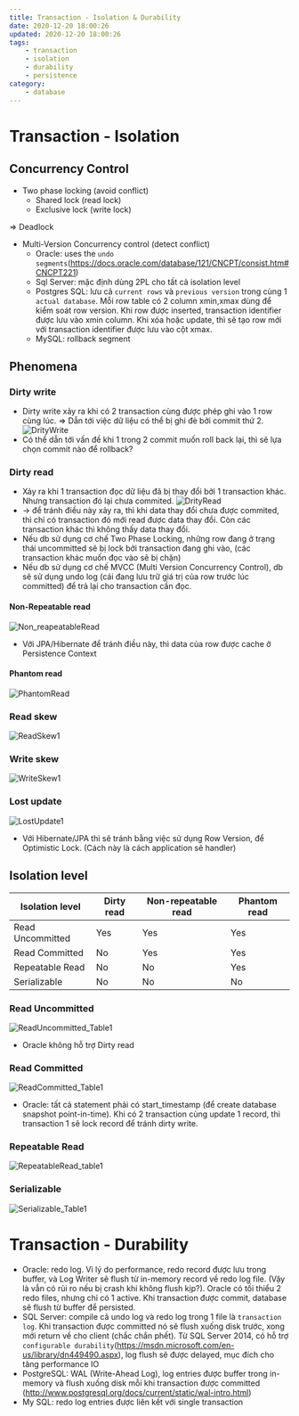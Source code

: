 ```yaml
---
title: Transaction - Isolation & Durability
date: 2020-12-20 18:00:26
updated: 2020-12-20 18:00:26
tags:
    - transaction
    - isolation
    - durability
    - persistence
category: 
    - database
---
```


# Transaction - Isolation

## Concurrency Control

- Two phase locking (avoid conflict)
    - Shared lock (read lock)
    - Exclusive lock (write lock)

=> Deadlock

- Multi-Version Concurrency control (detect conflict)
    - Oracle: uses the `undo segments`(https://docs.oracle.com/database/121/CNCPT/consist.htm#CNCPT221)
    - Sql Server: mặc định dùng 2PL cho tất cả isolation level
    - Postgres SQL:  lưu cả `current rows` và `previous version` trong cùng 1 `actual database`. Mỗi row table có 2
      column xmin,xmax dùng để kiểm soát row version. Khi row được inserted, transaction identifier được lưu vào xmin
      column. Khi xóa hoặc update, thì sẽ tạo row mới với transaction identifier được lưu vào cột xmax.
    - MySQL: rollback segment

## Phenomena

### Dirty write

- Dirty write xảy ra khi có 2 transaction cùng được phép ghi vào 1 row cùng lúc. => Dẫn tới việc dữ liệu có thể bị ghi
  đè bởi commit thứ 2.
  ![DrityWrite](https://tungexplorer.s3.ap-southeast-1.amazonaws.com/persistence/sqldb/dirty_write1.JPG)
- Có thể dẫn tới vấn đề khi 1 trong 2 commit muốn roll back lại, thì sẽ lựa chọn commit nào để rollback?

### Dirty read

- Xảy ra khi 1 transaction đọc dữ liệu đã bị thay đổi bởi 1 transaction khác. Nhưng transaction đó lại chưa commited.
  ![DrityRead](https://tungexplorer.s3.ap-southeast-1.amazonaws.com/persistence/sqldb/drity_read1.JPG)
- -> để tránh điều này xảy ra, thì khi data thay đổi chưa được commited, thì chỉ có transaction đó mới read được data
  thay đổi. Còn các transaction khác thì không thấy data thay đổi.
- Nếu db sử dụng cơ chế Two Phase Locking, những row đang ở trạng thái uncommitted sẽ bị lock bởi transaction đang ghi
  vào, (các transaction khác muốn đọc vào sẽ bị chặn)
- Nếu db sử dụng cơ chế MVCC (Multi Version Concurrency Control), db sẽ sử dụng undo log (cái đang lưu trữ giá trị của
  row trước lúc committed) để trả lại cho transaction cần đọc.

#### Non-Repeatable read

![Non_reapeatableRead](https://tungexplorer.s3.ap-southeast-1.amazonaws.com/persistence/sqldb/Non_reapeatable_read1.JPG)

- Với JPA/Hibernate để tránh điều này, thì data của row được cache ở Persistence Context

#### Phantom read

![PhantomRead](https://tungexplorer.s3.ap-southeast-1.amazonaws.com/persistence/sqldb/PhantomRead1.JPG)

### Read skew

![ReadSkew1](https://tungexplorer.s3.ap-southeast-1.amazonaws.com/persistence/sqldb/ReadSkew1.JPG)

### Write skew

![WriteSkew1](https://tungexplorer.s3.ap-southeast-1.amazonaws.com/persistence/sqldb/WriteSkew1.JPG)

### Lost update

![LostUpdate1](https://tungexplorer.s3.ap-southeast-1.amazonaws.com/persistence/sqldb/LostUpdate1.JPG)

- Với Hibernate/JPA thì sẽ tránh bằng việc sử dụng Row Version, để Optimistic Lock. (Cách này là cách application sẽ
  handler)

## Isolation level

|  Isolation level    |   Dirty read    |   Non-repeatable read    |   Phantom read    | 
|---	|---	|---	|---	|
| Read Uncommitted    |   Yes    |   Yes    |   Yes    |
| Read Committed    |   No    |   Yes    |   Yes    |
| Repeatable Read    | No|  No |   Yes    |
| Serializable    |   No    |   No    |   No    |

### Read Uncommitted

![ReadUncommitted_Table1](https://tungexplorer.s3.ap-southeast-1.amazonaws.com/persistence/sqldb/ReadUncommited_Table1.JPG)

- Oracle không hỗ trợ Dirty read

### Read Committed

![ReadCommitted_Table1](https://tungexplorer.s3.ap-southeast-1.amazonaws.com/persistence/sqldb/ReadCommited_Table1.JPG)

- Oracle: tất cả statement phải có start_timestamp  (để create database snapshot point-in-time). Khi có 2 transaction
  cùng update 1 record, thì transaction 1 sẽ lock record để tránh dirty write.

### Repeatable Read

![RepeatableRead_table1](https://tungexplorer.s3.ap-southeast-1.amazonaws.com/persistence/sqldb/ReapeabtaleRead_Table1.JPG)

### Serializable

![Serializable_Table1](https://tungexplorer.s3.ap-southeast-1.amazonaws.com/persistence/sqldb/Serializable_table1.JPG)

# Transaction - Durability

- Oracle: redo log. Vì lý do performance, redo record được lưu trong buffer, và Log Writer sẽ flush từ in-memory record
  về redo log file. (Vậy là vẫn có rủi ro nếu bị crash khi không flush kịp?). Oracle có tối thiểu 2 redo files, nhưng
  chỉ có 1 active. Khi transaction được commit, database sẽ flush từ buffer để persisted.
- SQL Server: compile cả undo log và redo log trong 1 file là `transaction log`. Khi transaction được committed nó sẽ
  flush xuống disk trước, xong mới return về cho client (chắc chắn phết). Từ SQL Server 2014, có hỗ
  trợ `configurable durability`(https://msdn.microsoft.com/en-us/library/dn449490.aspx), log flush sẽ được delayed, mục
  đích cho tăng performance IO
- PostgreSQL: WAL (Write-Ahead Log), log entries được buffer trong in-memory và flush xuống disk mỗi khi transaction
  được committed (http://www.postgresql.org/docs/current/static/wal-intro.html)
- My SQL: redo log entries được liên kết với single transaction
